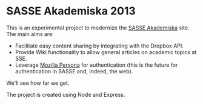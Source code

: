 # SASSE Akademiska 2013

This is an experimental project to modernize the [SASSE Akademiska](http://sasse.se/akademiska) site. The main aims are:

* Facilitate easy content sharing by integrating with the Dropbox API.
* Provide Wiki functionality to allow general articles on academic topics at SSE.
* Leverage [Mozilla Persona](http://www.mozilla.org/en-US/persona/) for authentication (this is the future for authentication in SASSE and, indeed, the web).

We'll see how far we get.

The project is created using Node and Express.
